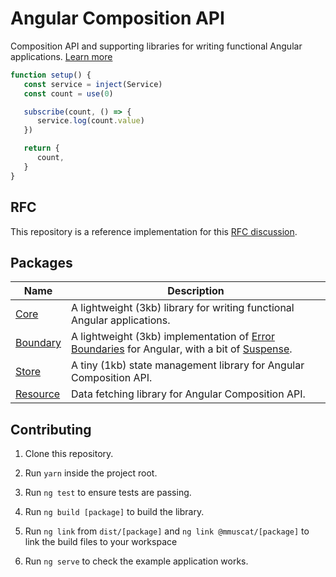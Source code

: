 # Angular Composition API

Composition API and supporting libraries for writing functional Angular applications.
[Learn more](https://github.com/mmuscat/angular-composition-api/tree/master/packages/core)

```ts
function setup() {
   const service = inject(Service)
   const count = use(0)

   subscribe(count, () => {
      service.log(count.value)
   })

   return {
      count,
   }
}
```

## RFC

This repository is a reference implementation for this [RFC
discussion](https://github.com/mmuscat/angular-composition-api/issues/9).

## Packages

| Name  | Description |
|---|---|
| [Core](https://github.com/mmuscat/angular-composition-api/tree/master/packages/core) | A lightweight (3kb) library for writing functional Angular applications.
| [Boundary](https://github.com/mmuscat/angular-composition-api/tree/master/packages/boundary) | A lightweight (3kb) implementation of [Error Boundaries](https://reactjs.org/docs/error-boundaries.html) for Angular, with a bit of [Suspense](https://reactjs.org/docs/concurrent-mode-suspense.html).
| [Store](https://github.com/mmuscat/angular-composition-api/tree/master/packages/store) | A tiny (1kb) state management library for Angular Composition API.
| [Resource](https://github.com/mmuscat/angular-composition-api/tree/master/packages/resource) | Data fetching library for Angular Composition API.

[comment]: <> (| [Example]&#40;https://github.com/mmuscat/angular-composition-api/tree/master/packages/example&#41; | Todo List sandbox.)

## Contributing

1. Clone this repository.

2. Run `yarn` inside the project root.

3. Run `ng test` to ensure tests are passing.

4. Run `ng build [package]` to build the library.

5. Run `ng link` from `dist/[package]` and `ng link @mmuscat/[package]` to
link the build files to your workspace

7. Run `ng serve` to check the example application works.
